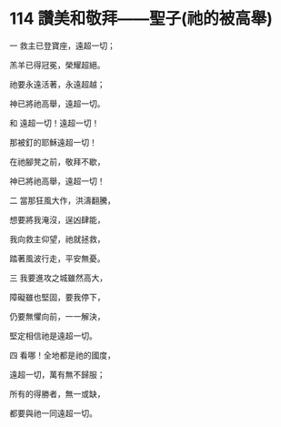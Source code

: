 # 114 讚美和敬拜——聖子(祂的被高舉)

一 救主已登寶座，遠超一切；

羔羊已得冠冕，榮耀超絕。

祂要永遠活著，永遠超越；

神已將祂高舉，遠超一切。

和 遠超一切！遠超一切！

那被釘的耶穌遠超一切！

在祂腳凳之前，敬拜不歇，

神已將祂高舉，遠超一切！

二 當那狂風大作，洪濤翻騰，

想要將我淹沒，逞凶肆能，

我向救主仰望，祂就拯救，

踏著風波行走，平安無憂。

三 我要進攻之城雖然高大，

障礙雖也堅固，要我停下，

仍要無懼向前，一一解決，

堅定相信祂是遠超一切。

四 看哪！全地都是祂的國度，

遠超一切，萬有無不歸服；

所有的得勝者，無一或缺，

都要與祂一同遠超一切。

